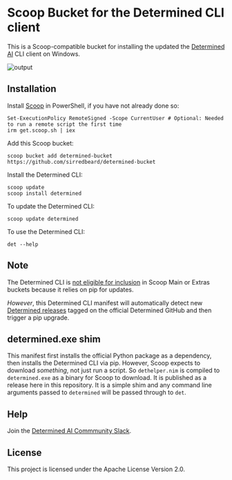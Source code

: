 # Scoop Bucket for the Determined CLI client

This is a Scoop-compatible bucket for installing the updated the [Determined AI](https://github.com/determined-ai/determined) CLI client on Windows.

![output](https://user-images.githubusercontent.com/33820650/186774124-61565599-56b6-4dfd-98c7-504c89cba4fc.gif)

## Installation

Install [Scoop](https://scoop.sh/) in PowerShell, if you have not already done so:

```
Set-ExecutionPolicy RemoteSigned -Scope CurrentUser # Optional: Needed to run a remote script the first time
irm get.scoop.sh | iex
```

Add this Scoop bucket:

```
scoop bucket add determined-bucket https://github.com/sirredbeard/determined-bucket
```

Install the Determined CLI:

```
scoop update
scoop install determined
```

To update the Determined CLI:

```
scoop update determined
```

To use the Determined CLI:

```
det --help
```

## Note

The Determined CLI is [not eligible for inclusion](https://github.com/ScoopInstaller/Main/pull/3858) in Scoop Main or Extras buckets because it relies on pip for updates.

*However*, this Determined CLI manifest will automatically detect new [Determined releases](https://github.com/determined-ai/determined/releases) tagged on the official Determined GitHub and then trigger a pip upgrade.

## determined.exe shim

This manifest first installs the official Python package as a dependency, then installs the Determined CLI via pip. However, Scoop expects to download *something*, not just run a script. So `dethelper.nim` is compiled to `determined.exe` as a binary for Scoop to download. It is published as a release here in this repository. It is a simple shim and any command line arguments passed to `determined` will be passed through to `det`.

## Help

Join the [Determined AI Commmunity Slack](https://join.slack.com/t/determined-community/shared_invite/zt-1f4hj60z5-JMHb~wSr2xksLZVBN61g_Q).

## License

This project is licensed under the Apache License Version 2.0.
